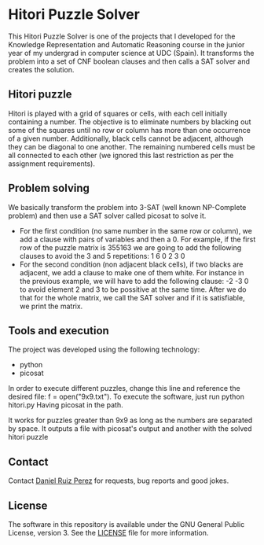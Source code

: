 Hitori Puzzle Solver
============

This Hitori Puzzle Solver is one of the projects that I developed for the Knowledge Representation and Automatic Reasoning course in the junior year of my undergrad in computer science at UDC (Spain). It transforms the problem into a set of CNF boolean clauses and then calls a SAT solver and creates the solution.


## Hitori puzzle

Hitori is played with a grid of squares or cells, with each cell initially containing a number. The objective is to eliminate numbers by blacking out some of the squares until no row or column has more than one occurrence of a given number. Additionally, black cells cannot be adjacent, although they can be diagonal to one another. The remaining numbered cells must be all connected to each other (we ignored this last restriction as per the assignment requirements).


## Problem solving

We basically transform the problem into 3-SAT (well known NP-Complete problem) and then use a SAT solver called picosat to solve it.
- For the first condition (no same number in the same row or column), we add a clause with pairs of variables and then a 0. For example, if the first row of the puzzle matrix is 
355163 
we are going to add the following clauses to avoid the 3 and 5 repetitions:
1 6 0 
2 3 0 
- For the second condition (non adjacent black cells), if two blacks are adjacent, we add a clause to make one of them white. For instance in the previous example, we will have to add the following clause:
-2 -3 0
to avoid element 2 and 3 to be possitive at the same time.
After we do that for the whole matrix, we call the SAT solver and if it is satisfiable, we print the matrix.


## Tools and execution

The project was developed using the following technology:

- python
- picosat

In order to execute different puzzles, change this line and reference the desired file: f = open("9x9.txt").
To execute the software, just run
python hitori.py
Having picosat in the path.

It works for puzzles greater than 9x9 as long as the numbers are separated by space.
It outputs a file with picosat's output and another with the solved hitori puzzle


## Contact

Contact [Daniel Ruiz Perez](mailto:druiz072@fiu.edu) for requests, bug reports and good jokes.


## License

The software in this repository is available under the GNU General Public License, version 3. See the [LICENSE](https://github.com/DaniRuizPerez/TheoryOfComputationImplementations/blob/master/LICENSE) file for more information.
